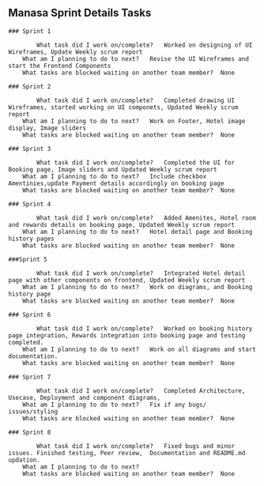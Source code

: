 ## Manasa Sprint Details Tasks	

	### Sprint 1	

            What task did I work on/complete?	Worked on designing of UI Wireframes, Update Weekly scrum report
		What am I planning to do to next?	Revise the UI Wireframes and start the Frontend Components
		What tasks are blocked waiting on another team member?	None
			
	### Sprint 2
    	
            What task did I work on/complete?	Completed drawing UI Wireframes, started working on UI componets, Updated Weekly scrum report
		What am I planning to do to next?	Work on Footer, Hotel image display, Image sliders
		What tasks are blocked waiting on another team member?	None
			
	### Sprint 3

            What task did I work on/complete?	Completed the UI for Booking page, Image sliders and Updated Weekly scrum report
		What am I planning to do to next?	Include checkbox Amentinies,update Payment details accordingly on booking page
		What tasks are blocked waiting on another team member?	None
			
	### Sprint 4

    	    What task did I work on/complete?	Added Amenites, Hotel room and rewards details on booking page, Updated Weekly scrum report 
		What am I planning to do to next?	Hotel detail page and Booking history pages
		What tasks are blocked waiting on another team member?	None
			
	###Sprint 5	

            What task did I work on/complete?	Integrated Hotel detail page with other components on frontend, Updated Weekly scrum report
		What am I planning to do to next?	Work on diagrams, and Booking history page
		What tasks are blocked waiting on another team member?	None
			
	### Sprint 6

            What task did I work on/complete?	Worked on booking history page integration, Rewards integration into booking page and testing completed.
		What am I planning to do to next?	Work on all diagrams and start documentation.
		What tasks are blocked waiting on another team member?	None
			
	### Sprint 7

            What task did I work on/complete?	Completed Architecture, Usecase, Deployment and component diagrams,
		What am I planning to do to next?	Fix if any bugs/ issues/styling
		What tasks are blocked waiting on another team member?	None
			
	### Sprint 8

         	What task did I work on/complete?	Fixed bugs and minor issues. Finished testing, Peer review,  Documentation and README.md updation.
		What am I planning to do to next?	
		What tasks are blocked waiting on another team member?	None